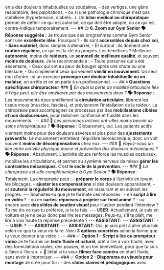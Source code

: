 on a des douleurs inhabituelles ou soudaines, - des vertiges, une gêne respiratoire, des palpitations, - ou si une pathologie chronique n’est pas stabilisée (hypertension, diabète...). Un **bilan médical ou chiropratique** permet de définir ce qui est autorisé, ce qui doit être adapté, ou ce qui est contre-indiqué temporairement. --- ## 📺 **6. Zoom sur Gym Senior** **🗣️ Réponse suggérée :** Je trouve que des programmes comme Gym Senior sont une **excellente idée**. Pourquoi ? - Ils sont **accessibles depuis chez soi**, - **Sans matériel**, donc simples à démarrer, - Et surtout : ils donnent une **routine régulière**, ce qui est la clé du progrès. Les bénéfices ? Meilleure **autonomie**, moins de **raideurs**, un **sommeil de meilleure qualité**, et souvent **moins de douleurs**. Je le recommande à : - Toute personne qui a été sédentaire, - Ceux qui ont eu peur de bouger après une chute ou une blessure, - Ou simplement ceux qui veulent **vieillir en mouvement**. Un seul mot d’ordre : si un exercice **provoque une douleur inhabituelle ou un malaise**, on arrête et on en parle à un professionnel. --- ## 🌀 **Questions spécifiques chiropracteur** ### 🔹 *En quoi la perte de mobilité articulaire liée à l’âge peut-elle être améliorée par des mouvements doux ?* **🗣️ Réponse** : Les mouvements doux améliorent la **circulation articulaire**, libèrent les tissus mous (muscles, fascias), et préviennent l’installation de la raideur. La chiropraxie peut accompagner ce processus par des **mobilisations ciblées et non douloureuses**, pour redonner confiance et fluidité dans les mouvements. --- ### 🔹 *Les personnes actives ont-elles moins besoin de soins chiropratiques ?* **🗣️ Réponse** : Globalement, oui. Les patients actifs viennent moins pour des douleurs sévères et plus pour des **ajustements préventifs**. Le mouvement entretient l'équilibre biomécanique, donc on voit souvent **moins de décompensations** chez eux. --- ### 🔹 *Voyez-vous un lien entre activité physique douce et prévention des douleurs mécaniques ?* **🗣️ Réponse** : Absolument. L’activité douce renforce les muscles posturaux, mobilise les articulations, et permet au système nerveux de mieux **gérer les contraintes mécaniques**. C’est **le socle de la prévention**. --- ### 🔹 *La chiropraxie est-elle complémentaire à Gym Senior ?* **🗣️ Réponse** : Totalement. La chiropraxie peut : - **préparer le corps** à l’activité en levant les blocages, - **ajuster les compensations** si des douleurs apparaissent, - et **soutenir la régularité du mouvement**, en rassurant et en suivant les progrès. --- Souhaites-tu que je te formate ces réponses : - en **script à lire en vidéo** ? - ou en **cartes-réponses à projeter sur fond animé** ? - ou encore avec **des slides de soutien visuel** pour illustrer pendant l’interview ? Tu me dis ce que tu préfères, je te le fais. --- **USER**: Actuellement, je suis en voiture et je ne peux donc pas lire tes messages. Peux-tu, s'il te plaît, me lire à voix haute ta réponse précédente ? --- **ASSISTANT**: --- **ASSISTANT**: --- **USER**: ? --- **ASSISTANT**: --- **ASSISTANT**: Oui, je suis prêt à aller plus loin selon ce que tu veux en faire. Voici **3 options concrètes** selon la forme que tu veux donner à ta vidéo : --- ### ✅ **Option 1 – Script à lire ou prompteur vidéo** Je te fournis un **texte fluide et naturel**, prêt à lire à voix haute, avec des formulations orales, des pauses, et un ton bienveillant, pour que tu sois à l’aise à l’écran. > 🎯 Idéal si tu veux **filmer face caméra** en étant fluide, sans avoir à improviser. --- ### ✅ **Option 2 – Diaporama ou visuels pour montage** Je crée pour toi : - des **slides claires et pédagogiques** avec